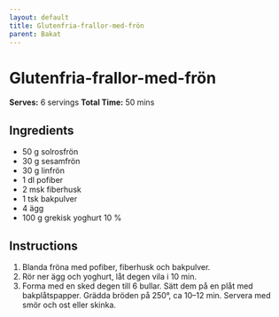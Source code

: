 ```yaml
---
layout: default
title: Glutenfria-frallor-med-frön
parent: Bakat
---
```

# Glutenfria-frallor-med-frön
**Serves:** 6 servings
**Total Time:** 50 mins

## Ingredients
- 50 g solrosfrön
- 30 g sesamfrön
- 30 g linfrön
- 1 dl pofiber
- 2 msk fiberhusk
- 1 tsk bakpulver
- 4 ägg
- 100 g grekisk yoghurt 10 %

## Instructions
1. Blanda fröna med pofiber, fiberhusk och bakpulver.
2. Rör ner ägg och yoghurt, låt degen vila i 10 min. 
3. Forma med en sked degen till 6 bullar. Sätt dem på en plåt med bakplåtspapper. Grädda bröden på 250°, ca 10–12 min. Servera med smör och ost eller skinka. 